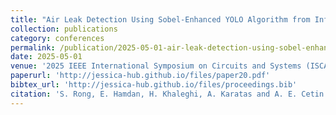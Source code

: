 ```yaml
---
title: "Air Leak Detection Using Sobel-Enhanced YOLO Algorithm from Infrared Images"
collection: publications
category: conferences
permalink: /publication/2025-05-01-air-leak-detection-using-sobel-enhanced-yolo-algorithm-from-infrared-images
date: 2025-05-01
venue: '2025 IEEE International Symposium on Circuits and Systems (ISCAS)'
paperurl: 'http://jessica-hub.github.io/files/paper20.pdf'
bibtex_url: 'http://jessica-hub.github.io/files/proceedings.bib'
citation: 'S. Rong, E. Hamdan, H. Khaleghi, A. Karatas and A. E. Cetin. &quot;Air Leak Detection Using Sobel-Enhanced YOLO Algorithm from Infrared Images.&quot; <i>2025 IEEE International Symposium on Circuits and Systems (ISCAS)</i>, pp. 1–5, 2025.'
---
```


